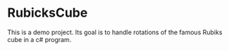# RubicksCube

This is a demo project. Its goal is to handle rotations of the famous Rubiks cube in a c# program.